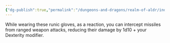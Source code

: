 ```yaml
---
{"dg-publish":true,"permalink":"/dungeons-and-dragons/realm-of-aldr/index/artifacts/gloves-of-the-gauntlet/"}
---
```


While wearing these runic gloves, as a reaction, you can intercept missiles from ranged weapon attacks, reducing their damage by 1d10 + your Dexterity modifier.